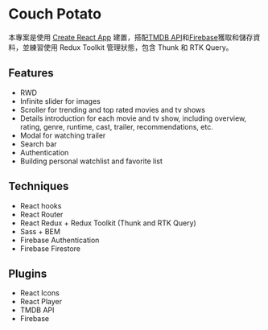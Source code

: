 # Couch Potato

本專案是使用 [Create React App](https://github.com/facebook/create-react-app) 建置，搭配[TMDB API](https://developers.themoviedb.org/3)和[Firebase](https://firebase.google.com/)獲取和儲存資料，並練習使用 Redux Toolkit 管理狀態，包含 Thunk 和 RTK Query。

## Features

- RWD
- Infinite slider for images
- Scroller for trending and top rated movies and tv shows
- Details introduction for each movie and tv show, including overview, rating, genre, runtime, cast, trailer, recommendations, etc.
- Modal for watching trailer
- Search bar
- Authentication
- Building personal watchlist and favorite list

## Techniques

- React hooks
- React Router
- React Redux + Redux Toolkit (Thunk and RTK Query)
- Sass + BEM
- Firebase Authentication
- Firebase Firestore

## Plugins

- React Icons
- React Player
- TMDB API
- Firebase
